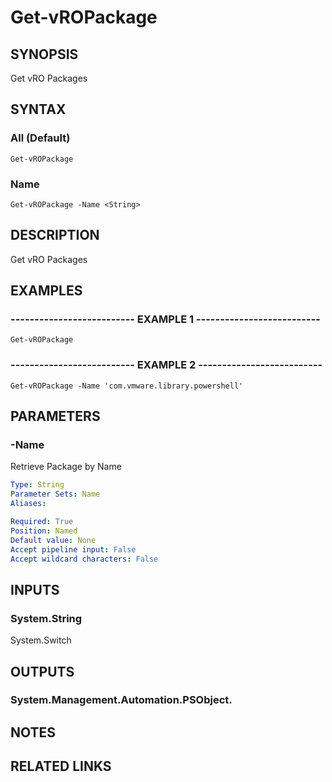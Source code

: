 # Get-vROPackage

## SYNOPSIS
Get vRO Packages

## SYNTAX

### All (Default)
```
Get-vROPackage
```

### Name
```
Get-vROPackage -Name <String>
```

## DESCRIPTION
Get vRO Packages

## EXAMPLES

### -------------------------- EXAMPLE 1 --------------------------
```
Get-vROPackage
```

### -------------------------- EXAMPLE 2 --------------------------
```
Get-vROPackage -Name 'com.vmware.library.powershell'
```

## PARAMETERS

### -Name
Retrieve Package by Name

```yaml
Type: String
Parameter Sets: Name
Aliases: 

Required: True
Position: Named
Default value: None
Accept pipeline input: False
Accept wildcard characters: False
```

## INPUTS

### System.String
System.Switch

## OUTPUTS

### System.Management.Automation.PSObject.

## NOTES

## RELATED LINKS

